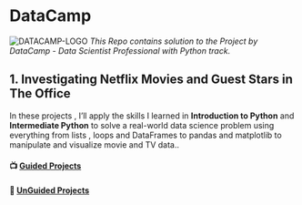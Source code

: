 # DataCamp
![DATACAMP-LOGO](https://vap.college/wp-content/uploads/2021/09/datacamp.png)
*This Repo contains solution to the Project by DataCamp -  Data Scientist Professional with Python track.*
## 1. Investigating Netflix Movies and Guest Stars in The Office
In these projects , I’ll apply the skills I learned in **Introduction to Python** and **Intermediate Python** to solve a real-world data science problem using everything from lists , loops and DataFrames to pandas and matplotlib to manipulate and visualize movie and TV data.. 
#### 📺 [Guided Projects](https://github.com/alaagaber25/DataCamp-Projects/blob/main/Investigating-Netflix-Movies-and-Guest-Stars-in-The-Office/Guided/notebook.ipynb)
#### 🧰 [UnGuided Projects](https://github.com/alaagaber25/DataCamp-Projects/blob/main/Investigating-Netflix-Movies-and-Guest-Stars-in-The-Office/UnGuided/notebook.ipynb)

